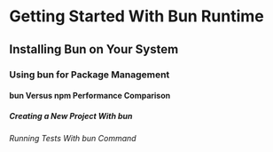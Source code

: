 # Getting Started With Bun Runtime

## Installing Bun on Your System

### Using bun for Package Management

#### bun Versus npm Performance Comparison

##### Creating a New Project With bun

###### Running Tests With bun Command
